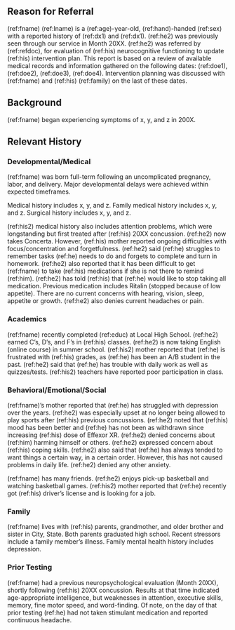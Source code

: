 ## Reason for Referral

(ref:fname) (ref:lname) is a (ref:age)-year-old, (ref:hand)-handed (ref:sex) with a reported history of (ref:dx1) and (ref:dx1). (ref:he2) was previously seen through our service in Month 20XX. (ref:he2) was referred by (ref:refdoc), for evaluation of (ref:his) neurocognitive functioning to update (ref:his) intervention plan. This report is based on a review of available medical records and information gathered on the following dates: (ref:doe1), (ref:doe2), (ref:doe3), (ref:doe4). Intervention planning was discussed with (ref:fname) and (ref:his) (ref:family) on the last of these dates.

## Background

(ref:fname) began experiencing symptoms of x, y, and z in 200X.

## Relevant History

### Developmental/Medical

(ref:fname) was born full-term following an uncomplicated pregnancy, labor, and delivery. Major developmental delays were achieved within expected timeframes.

Medical history includes x, y, and z. Family medical history
includes x, y, and z. Surgical history includes x, y, and z.

(ref:his2) medical history also includes attention problems, which were longstanding but first treated after (ref:his) 20XX concussion. (ref:he2) now takes Concerta. However, (ref:his) mother reported ongoing difficulties with focus/concentration and forgetfulness. (ref:he2) said (ref:he) struggles to remember tasks (ref:he) needs to do and forgets to complete and turn in homework. (ref:he2) also reported that it has been difficult to get (ref:fname) to take (ref:his) medications if she is not there to remind (ref:him). (ref:he2) has told (ref:his) that (ref:he) would like to stop taking all medication. Previous medication includes Ritalin (stopped because of low appetite). There are no current concerns with hearing, vision, sleep, appetite or growth. (ref:he2) also denies current headaches or pain.

### Academics

(ref:fname) recently completed (ref:educ) at Local High School. (ref:he2) earned C’s, D’s, and F’s in (ref:his) classes. (ref:he2) is now taking English (online course) in summer school. (ref:his2) mother reported that (ref:he) is frustrated with (ref:his) grades, as (ref:he) has been an A/B student in the past. (ref:he2) said that (ref:he) has trouble with daily work as well as quizzes/tests. (ref:his2) teachers have reported poor participation in class.

### Behavioral/Emotional/Social

(ref:fname)’s mother reported that (ref:he) has struggled with depression over the years. (ref:he2) was especially upset at no longer being allowed to play sports after (ref:his) previous concussions. (ref:he2) noted that (ref:his) mood has been better and (ref:he) has not been as withdrawn since increasing (ref:his) dose of Effexor XR. (ref:he2) denied concerns about (ref:him) harming himself or others. (ref:he2) expressed concern about (ref:his) coping skills. (ref:he2) also said that (ref:he) has always tended to want things a certain way, in a certain order. However, this has not caused problems in daily life. (ref:he2) denied any other anxiety.

(ref:fname) has many friends. (ref:he2) enjoys pick-up basketball and watching basketball games. (ref:his2) mother reported that (ref:he) recently got (ref:his) driver’s license and is looking for a job.

### Family

(ref:fname) lives with (ref:his) parents, grandmother, and older brother and sister in City, State. Both parents graduated high school. Recent stressors include a family member’s illness. Family mental health history includes depression.

### Prior Testing

(ref:fname) had a previous neuropsychological evaluation (Month 20XX), shortly following (ref:his) 20XX concussion. Results at that time indicated age-appropriate intelligence, but weaknesses in attention, executive skills, memory, fine motor speed, and word-finding. Of note, on the day of that prior testing (ref:he) had not taken stimulant medication and reported continuous headache.

